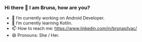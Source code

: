 ### Hi there 👋 I am Bruna, how are you?

- 🔭 I’m currently working on Android Developer.
- 🌱 I’m currently learning Kotlin.
- 📫 How to reach me: https://www.linkedin.com/in/brsnasilvac/
- 😄 Pronouns: She / Her.
